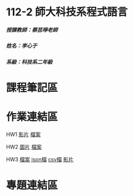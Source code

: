 # 112-2 師大科技系程式語言
##### 授課教師：蔡芸琤老師
##### 姓名：李心于
##### 系級：科技系二年級
# 課程筆記區

# 作業連結區
HW1
[影片](https://youtu.be/J5PXe8fHHL4)
[檔案](https://colab.research.google.com/drive/1BchYl6tIhHRfwNIxk1fz6QFd81m_tnSg?hl=zh-tw)

HW2
[圖片](json_university.com.png)
[檔案](https://github.com/sandylee0415/-/blob/main/HW2%20(%E6%9B%B4%E6%96%B0).ipynb)

HW3
[檔案](https://github.com/sandylee0415/-/blob/main/HW3.ipynb)
[json檔](output.json)
[csv檔](output.csv)
[影片](https://youtu.be/QX7yvbAlRog)

# 專題連結區
